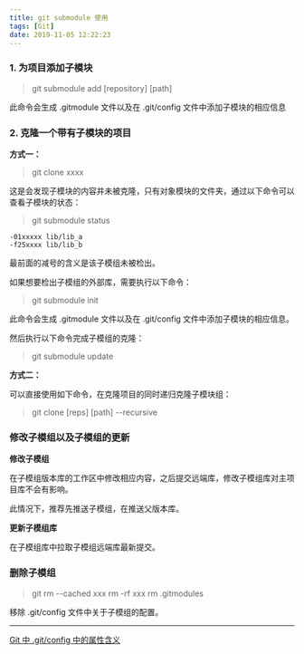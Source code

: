 ```yaml
---
title: git submodule 使用
tags: [Git]
date: 2019-11-05 12:22:23
---
```



### 1. 为项目添加子模块


> git submodule add [repository] [path] 

此命令会生成 .gitmodule 文件以及在 .git/config 文件中添加子模块的相应信息

### 2. 克隆一个带有子模块的项目

<!-- more -->

**方式一：**
> git clone xxxx

这是会发现子模块的内容并未被克隆，只有对象模块的文件夹，通过以下命令可以查看子模块的状态：

> git submodule status

```
-01xxxxx lib/lib_a
-f25xxxx lib/lib_b
```

最前面的减号的含义是该子模组未被检出。

如果想要检出子模组的外部库，需要执行以下命令：

> git submodule init

此命令会生成 .gitmodule 文件以及在 .git/config 文件中添加子模块的相应信息。

然后执行以下命令完成子模组的克隆：

> git submodule update


**方式二：**

可以直接使用如下命令，在克隆项目的同时递归克隆子模块组：

> git clone [reps] [path] --recursive


### 修改子模组以及子模组的更新


**修改子模组**

在子模组版本库的工作区中修改相应内容，之后提交远端库，修改子模组库对主项目库不会有影响。


此情况下，推荐先推送子模组，在推送父版本库。

**更新子模组库**

在子模组库中拉取子模组远端库最新提交。

### 删除子模组

> git rm --cached xxx
> rm -rf xxx
> rm .gitmodules

移除 .git/config 文件中关于子模组的配置。

---

[Git 中 .git/config 中的属性含义](https://git-scm.com/docs/git-config)